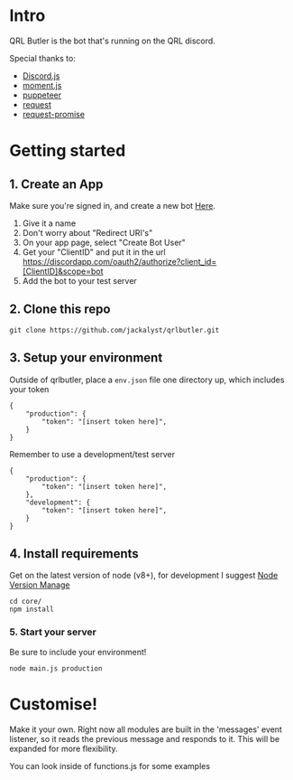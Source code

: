 # Intro

QRL Butler is the bot that's running on the QRL discord.

Special thanks to:

- [Discord.js](https://github.com/hydrabolt/discord.js/)
- [moment.js](https://momentjs.com/)
- [puppeteer](https://github.com/GoogleChrome/puppeteer)
- [request](https://github.com/request/request)
- [request-promise](https://github.com/request/request-promise)

# Getting started

## 1. Create an App

Make sure you're signed in, and create a new bot [Here](https://discordapp.com/developers/applications/me). 

1. Give it a name
2. Don't worry about "Redirect URI's"  
3. On your app page, select "Create Bot User"
4. Get your "ClientID" and put it in the url https://discordapp.com/oauth2/authorize?client_id=[ClientID]&scope=bot
5. Add the bot to your test server

## 2. Clone this repo

```
git clone https://github.com/jackalyst/qrlbutler.git
```

## 3. Setup your environment

Outside of qrlbutler, place a `env.json` file one directory up, which includes your token

```
{
    "production": {
        "token": "[insert token here]",
    }
}
```

Remember to use a development/test server

```
{
    "production": {
        "token": "[insert token here]",
    },
    "development": {
        "token": "[insert token here]",
    }
}
```

## 4. Install requirements

Get on the latest version of node (v8+), for development I suggest [Node Version Manage](https://github.com/creationix/nvm#install-script)

```
cd core/
npm install
``` 

### 5. Start your server

Be sure to include  your environment!

```
node main.js production
```


# Customise!

Make it your own. Right now all modules are built in the 'messages' event listener, so it reads the previous message and responds to it. This will be expanded for more flexibility.

You can look inside of functions.js for some examples